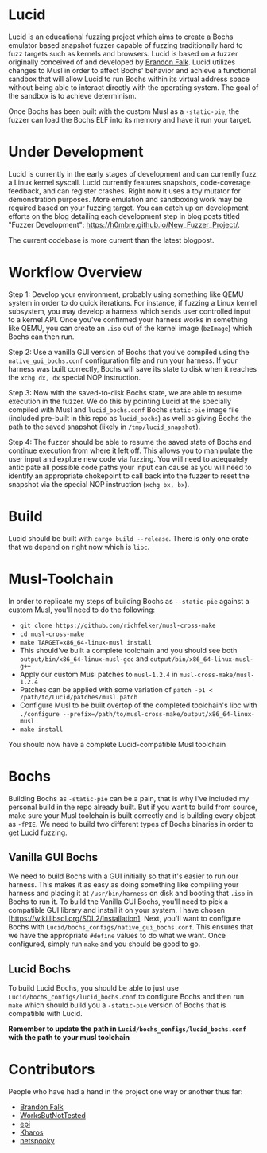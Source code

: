 # Lucid
Lucid is an educational fuzzing project which aims to create a Bochs emulator based snapshot fuzzer capable of fuzzing traditionally hard to fuzz targets such as kernels and browsers. Lucid is based on a fuzzer originally conceived of and developed by [Brandon Falk](https://twitter.com/gamozolabs). Lucid utilizes changes to Musl in order to affect Bochs' behavior and achieve a functional sandbox that will allow Lucid to run Bochs within its virtual address space without being able to interact directly with the operating system. The goal of the sandbox is to achieve determinism. 

Once Bochs has been built with the custom Musl as a `-static-pie`, the fuzzer can load the Bochs ELF into its memory and have it run your target.

# Under Development
Lucid is currently in the early stages of development and can currently fuzz a Linux kernel syscall. Lucid currently features snapshots, code-coverage feedback, and can register crashes. Right now it uses a toy mutator for demonstration purposes. More emulation and sandboxing work may be required based on your fuzzing target. You can catch up on development efforts on the blog detailing each development step in blog posts titled "Fuzzer Development": https://h0mbre.github.io/New_Fuzzer_Project/.

The current codebase is more current than the latest blogpost.

# Workflow Overview
Step 1: Develop your environment, probably using something like QEMU system in order to do quick iterations. For instance, if fuzzing a Linux kernel subsystem, you may develop a harness which sends user controlled input to a kernel API. Once you've confirmed your harness works in something like QEMU, you can create an `.iso` out of the kernel image (`bzImage`) which Bochs can then run. 

Step 2: Use a vanilla GUI version of Bochs that you've compiled using the `native_gui_bochs.conf` configuration file and run your harness. If your harness was built correctly, Bochs will save its state to disk when it reaches the `xchg dx, dx` special NOP instruction. 

Step 3: Now with the saved-to-disk Bochs state, we are able to resume execution in the fuzzer. We do this by pointing Lucid at the specially compiled with Musl and `lucid_bochs.conf` Bochs `static-pie` image file (included pre-built in this repo as `lucid_bochs`) as well as giving Bochs the path to the saved snapshot (likely in `/tmp/lucid_snapshot`).

Step 4: The fuzzer should be able to resume the saved state of Bochs and continue execution from where it left off. This allows you to manipulate the user input and explore new code via fuzzing. You will need to adequately anticipate all possible code paths your input can cause as you will need to identify an appropriate chokepoint to call back into the fuzzer to reset the snapshot via the special NOP instruction (`xchg bx, bx`).

# Build
Lucid should be built with `cargo build --release`. There is only one crate that
we depend on right now which is `libc`.  

# Musl-Toolchain
In order to replicate my steps of building Bochs as `--static-pie` against a custom Musl, you'll need to do the following:
- `git clone https://github.com/richfelker/musl-cross-make`
- `cd musl-cross-make`
- `make TARGET=x86_64-linux-musl install`
- This should've built a complete toolchain and you should see both `output/bin/x86_64-linux-musl-gcc` and `output/bin/x86_64-linux-musl-g++`
- Apply our custom Musl patches to `musl-1.2.4` in `musl-cross-make/musl-1.2.4`
- Patches can be applied with some variation of `patch -p1 < /path/to/Lucid/patches/musl.patch`
- Configure Musl to be built overtop of the completed toolchain's libc with `./configure --prefix=/path/to/musl-cross-make/output/x86_64-linux-musl`
- `make install`

You should now have a complete Lucid-compatible Musl toolchain

# Bochs
Building Bochs as `-static-pie` can be a pain, that is why I've included my personal build in the repo already built. But if you want to build from source, make sure your Musl toolchain is built correctly and is building every object as `-fPIE`. We need to build two different types of Bochs binaries in order to get Lucid fuzzing. 

## Vanilla GUI Bochs
We need to build Bochs with a GUI initially so that it's easier to run our harness. This makes it as easy as doing something like compiling your harness and placing it at `/usr/bin/harness` on disk and booting that `.iso` in Bochs to run it. To build the Vanilla GUI Bochs, you'll need to pick a compatible GUI library and install it on your system, I have chosen [https://wiki.libsdl.org/SDL2/Installation]. Next, you'll want to configure Bochs with `Lucid/bochs_configs/native_gui_bochs.conf`. This ensures that we have the appropriate `#define` values to do what we want. Once configured, simply run `make` and you should be good to go. 

## Lucid Bochs
To build Lucid Bochs, you should be able to just use `Lucid/bochs_configs/lucid_bochs.conf` to configure Bochs and then run `make` which should build you a `-static-pie` version of Bochs that is compatible with Lucid. 

**Remember to update the path in `Lucid/bochs_configs/lucid_bochs.conf` with the path to your musl toolchain**

# Contributors
People who have had a hand in the project one way or another thus far:
- [Brandon Falk](https://twitter.com/gamozolabs)
- [WorksButNotTested](https://twitter.com/ButTested)
- [epi](https://twitter.com/epi052)
- [Kharos](https://twitter.com/Kharosx0)
- [netspooky](https://twitter.com/netspooky)
